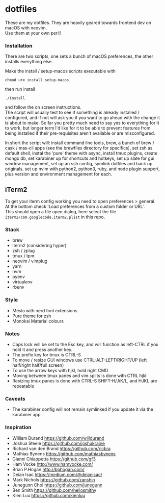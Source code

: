 # dotfiles

These are my dotfiles. They are heavily geared towards frontend dev on macOS with neovim.  
Use them at your own peril!

### Installation

There are two scripts, one sets a bunch of macOS preferences, the other installs everything else.

Make the install / setup-macos scripts executable with
```
chmod u+x install setup-macos
```
then run install
```
./install
```
and follow the on screen instructions.  
The script will usually test to see if something is already installed / configured, and if not will ask you if you want to go ahead with the change it is about to make. So far you pretty much need to say yes to everything for it to work, but longer term I'd like for it to be able to prevent features from being installed if their pre-requisites aren't available or are misconfigured.

In short the script will: install command line tools, brew, a bunch of brew / cask / mas-cli apps (see the brewfiles directory for specifics), set zsh as default shell, instal the 'pure' theme with async, install tmux plugins, create mongo db, set karabiner up for shortcuts and hotkeys, set up slate for gui window management, set up an ssh config, symlink dotfiles and back up originals, set up nvim with python2, python3, ruby, and node plugin support, plus version and environment management for each. 

## iTerm2

To get your iterm config working you need to open preferences > general.  
At the bottom check 'Load preferences from a custom folder or URL'.  
This should open a file open dialog, here select the file
`iterm2/com.googlecode.iterm2.plist` in this repo.

### Stack

- brew
- iterm2 (considering hyper)
- zsh / zplug
- tmux / tpm
- neovim / vimplug
- yarn
- nvm
- pyenv
- virtualenv
- rbenv

### Style

- Meslo with nerd font extensions
- Pure theme for zsh
- Monokai Material colours

### Notes

- Caps lock will be set to the Esc key, and will function as left-CTRL if you hold it and press another key.
- The prefix key for tmux is CTRL-S
- To move / resize GUI windows use CTRL-ALT-LEFT/RIGHT/UP (left half/right half/full screen)
- To use the arrow keys with hjkl, hold right CMD
- Moving between tmux panes and vim splits is done with CTRL hjkl
- Resizing tmux panes is done with CTRL-S SHIFT-H/J/K/L, and HJKL are repeatable

### Caveats

- The karabiner config will not remain symlinked if you update it via the karabiner app

### Inspiration

- William Durand https://github.com/willdurand
- Joshua Steele https://github.com/joshukraine
- Richard van den Brand https://github.com/ricbra
- Mathias Bynens https://github.com/mathiasbynens
- Gianni Chiappetta https://github.com/gf3
- Ham Vocke http://www.hamvocke.com/
- Brian P.Hogan http://bphogan.com/
- Deian Isac https://medium.com/@deianisac/
- Mark Nichols https://github.com/zanshin
- Junegunn Choi https://github.com/junegunn
- Ben Smith https://github.com/hellosmithy
- Kien Luu https://github.com/kienluu
